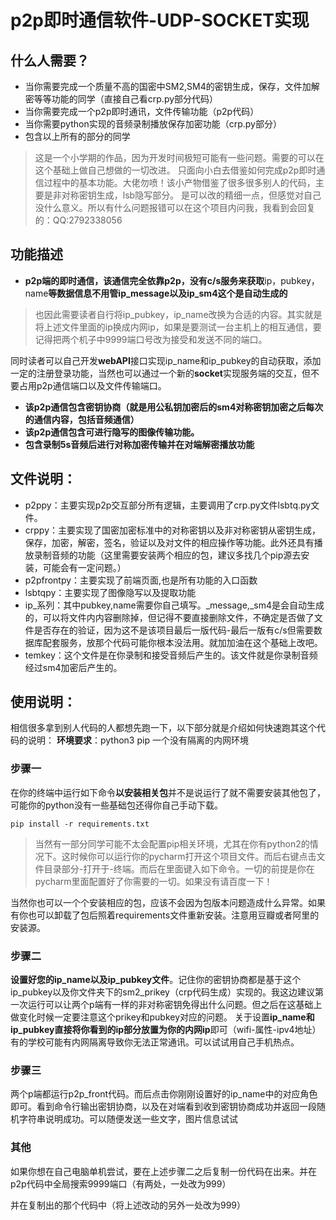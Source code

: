 # p2p即时通信软件-UDP-SOCKET实现
## 什么人需要？
* 当你需要完成一个质量不高的国密中SM2,SM4的密钥生成，保存，文件加解密等等功能的同学（直接自己看crp.py部分代码）
* 当你需要完成一个p2p即时通讯，文件传输功能（p2p代码）
* 当你需要python实现的音频录制播放保存加密功能（crp.py部分）
* 包含以上所有的部分的同学
> 这是一个小学期的作品，因为开发时间极短可能有一些问题。需要的可以在这个基础上做自己想做的一切改进。
> 只面向小白去借鉴如何完成p2p即时通信过程中的基本功能。大佬勿喷！该小产物借鉴了很多很多别人的代码，主要是非对称密钥生成，lsb隐写部分。
> 是可以改的精细一点，但感觉对自己没什么意义。所以有什么问题报错可以在这个项目内问我，我看到会回复的：QQ:2792338056
## 功能描述
* **p2p端的即时通信，该通信完全依靠p2p，没有c/s服务来获取**ip，pubkey，name**等数据信息不用管ip_message以及ip_sm4这个是自动生成的**
> 也因此需要读者自行将ip_pubkey，ip_name改换为合适的内容。其实就是将上述文件里面的ip换成内网ip，如果是要测试一台主机上的相互通信，要记得把两个机子中9999端口号改为接受和发送不同的端口。

同时读者可以自己开发**webAPI**接口实现ip_name和ip_pubkey的自动获取，添加一定的注册登录功能，当然也可以通过一个新的**socket**实现服务端的交互，但不要占用p2p通信端口以及文件传输端口。
* **该p2p通信包含密钥协商（就是用公私钥加密后的sm4对称密钥加密之后每次的通信内容，包括音频通信）**
* **该p2p通信包含可进行隐写的图像传输功能。**
* **包含录制5s音频后进行对称加密传输并在对端解密播放功能**
## 文件说明：
* p2ppy：主要实现p2p交互部分所有逻辑，主要调用了crp.py文件lsbtq.py文件。
* crppy：主要实现了国密加密标准中的对称密钥以及非对称密钥从密钥生成，保存，加密，解密，签名，验证以及对文件的相应操作等功能。此外还具有播放录制音频的功能（这里需要安装两个相应的包，建议多找几个pip源去安装，可能会有一定问题。）
* p2pfrontpy：主要实现了前端页面,也是所有功能的入口函数
* lsbtqpy：主要实现了图像隐写以及提取功能
* ip_系列：其中pubkey,name需要你自己填写。_message,_sm4是会自动生成的，可以将文件内内容删除掉，但记得不要直接删除文件，不确定是否做了文件是否存在的验证，因为这不是该项目最后一版代码-最后一版有c/s但需要数据库配套服务，放那个代码可能你根本没法用。就加加油在这个基础上改吧。
* temkey：这个文件是在你录制和接受音频后产生的。该文件就是你录制音频经过sm4加密后产生的。
## 使用说明：
相信很多拿到别人代码的人都想先跑一下，以下部分就是介绍如何快速跑其这个代码的说明：
**环境要求**：python3 pip 一个没有隔离的内网环境
### 步骤一

在你的终端中运行如下命令**以安装相关包**并不是说运行了就不需要安装其他包了，可能你的python没有一些基础包还得你自己手动下载。
	
```pip install -r requirements.txt```
> 当然有一部分同学可能不太会配置pip相关环境，尤其在你有python2的情况下。这时候你可以运行你的pycharm打开这个项目文件。而后右键点击文件目录部分-打开于-终端。而后在里面键入如下命令。一切的前提是你在pycharm里面配置好了你需要的一切。如果没有请百度一下！
> 
当然你也可以一个个安装相应的包，应该不会因为包版本问题造成什么异常。如果有你也可以卸载了包后照着requirements文件重新安装。注意用豆瓣或者阿里的安装源。
### 步骤二
**设置好您的ip_name以及ip_pubkey文件**。记住你的密钥协商都是基于这个ip_pubkey以及你文件夹下的sm2_prikey（crp代码生成）实现的。我这边建议第一次运行可以让两个p端有一样的非对称密钥免得出什么问题。但之后在这基础上做变化时候一定要注意这个prikey和pubkey对应的问题。
关于设置**ip_name和ip_pubkey直接将你看到的ip部分放置为你的内网ip**即可（wifi-属性-ipv4地址）有的学校可能有内网隔离导致你无法正常通讯。可以试试用自己手机热点。
### 步骤三
两个p端都运行p2p_front代码。而后点击你刚刚设置好的ip_name中的对应角色即可。看到命令行输出密钥协商，以及在对端看到收到密钥协商成功并返回一段随机字符串说明成功。可以随便发送一些文字，图片信息试试
### 其他
如果你想在自己电脑单机尝试，要在上述步骤二之后复制一份代码在出来。并在p2p代码中全局搜索9999端口（有两处，一处改为999）

并在复制出的那个代码中（将上述改动的另外一处改为999）
